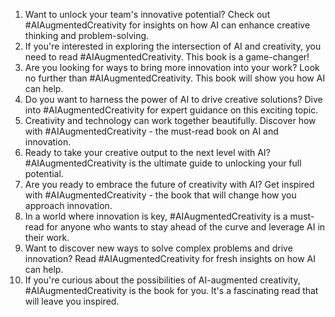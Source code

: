 1. Want to unlock your team's innovative potential? Check out #AIAugmentedCreativity for insights on how AI can enhance creative thinking and problem-solving.
2. If you're interested in exploring the intersection of AI and creativity, you need to read #AIAugmentedCreativity. This book is a game-changer!
3. Are you looking for ways to bring more innovation into your work? Look no further than #AIAugmentedCreativity. This book will show you how AI can help.
4. Do you want to harness the power of AI to drive creative solutions? Dive into #AIAugmentedCreativity for expert guidance on this exciting topic.
5. Creativity and technology can work together beautifully. Discover how with #AIAugmentedCreativity - the must-read book on AI and innovation.
6. Ready to take your creative output to the next level with AI? #AIAugmentedCreativity is the ultimate guide to unlocking your full potential.
7. Are you ready to embrace the future of creativity with AI? Get inspired with #AIAugmentedCreativity - the book that will change how you approach innovation.
8. In a world where innovation is key, #AIAugmentedCreativity is a must-read for anyone who wants to stay ahead of the curve and leverage AI in their work.
9. Want to discover new ways to solve complex problems and drive innovation? Read #AIAugmentedCreativity for fresh insights on how AI can help.
10. If you're curious about the possibilities of AI-augmented creativity, #AIAugmentedCreativity is the book for you. It's a fascinating read that will leave you inspired.

